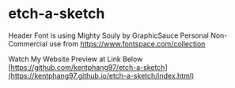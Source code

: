 # etch-a-sketch

Header Font is using Mighty Souly by GraphicSauce Personal Non-Commercial use from https://www.fontspace.com/collection

Watch My Website Preview at Link Below
[https://github.com/kentphang97/etch-a-sketch](https://kentphang97.github.io/etch-a-sketch/index.html)
